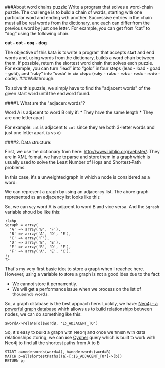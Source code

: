 ###About word chains puzzle:
Write a program that solves a word-chain puzzle. The challenge is to build a chain of words, starting with one particular word and ending with another. Successive entries in the chain must all be real words from the dictionary, and each can differ from the previous word by just one letter. For example, you can get from “cat” to “dog” using the following chain.

**cat - cot - cog - dog**

The objective of this kata is to write a program that accepts start and end words and, using words from the dictionary, builds a word chain between them. If possible, return the shortest word chain that solves each puzzle. For example, you can turn “lead” into “gold” in four steps (lead - load - goad - gold), and “ruby” into “code” in six steps (ruby - rubs - robs - rods - rode - code).
###Walkthrough:

To solve this puzzle, we simply have to find the "adjacent words" of the given start word until the end word found.

####1. What are the "adjacent words"?

Word A is adjacent to word B only if:
	* They have the same length
	* They are one letter apart

For example: `cat` is adjacent to `cot` since they are both 3-letter words and just one letter apart (`a` vs `o`)

####2. Data structure:

First, we use the dictionary from here: http://www.ibiblio.org/webster/. They are in XML format, we have to parse and store them in a graph which is usually used to solve the Least Number of Hops and Shortest-Path problems.

In this case, it's a unweighted graph in which a node is considered as a word:
<img src="http://dab1nmslvvntp.cloudfront.net/wp-content/uploads/2013/07/dg-graphs01.png" alt="">

We can represent a graph by using an adjacency list. The above graph represented as an adjacency list looks like this:
<img src="http://dab1nmslvvntp.cloudfront.net/wp-content/uploads/2013/07/dg-graphs02.png" alt="">

So, we can say word A is adjacent to word B and vice versa. And the `$graph` variable should be like this:
```
<?php
$graph = array(
  'A' => array('B', 'F'),
  'B' => array('A', 'D', 'E'),
  'C' => array('F'),
  'D' => array('B', 'E'),
  'E' => array('B', 'D', 'F'),
  'F' => array('A', 'E', 'C'),
);
?>
```
That's my very first basic idea to store a graph when I reached here. However, using a variable to store a graph is not a good idea due to the fact:
* We cannot store it pernamently.
* We will get a performance issue when we process on the list of thousands words.

So, a graph database is the best appoach here. Luckily, we have: [Neo4j - a powerful graph database](http://neo4j.com/whats-new-in-neo4j-2-2/) which allows us to build relationships between nodes, we can do something like this:
```
$wordA->relateTo($wordB, 'IS_ADJACENT_TO');
```
So, it's easy to build a graph with Neo4j and once we finish with data relationships storing, we can use [Cypher](http://neo4j.com/docs/stable/cypher-query-lang.html) query which is built to work with Neo4j to find all the shortest paths from A to B:
```
START a=node:words(word=A), b=node:words(word=B)
MATCH p=allshortestPaths((a)-[:IS_ADJACENT_TO*]->(b))
RETURN p;
```
